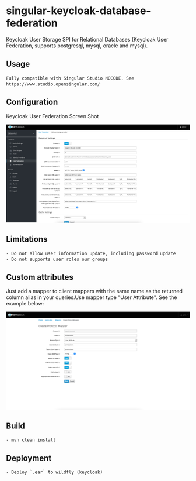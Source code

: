 # singular-keycloak-database-federation

Keycloak User Storage SPI for Relational Databases (Keycloak User Federation, supports postgresql, mysql, oracle and mysql).


## Usage

    Fully compatible with Singular Studio NOCODE. See https://www.studio.opensingular.com/
    

## Configuration

Keycloak User Federation Screen Shot

![Sample Screenshot](screen.png)


## Limitations

    - Do not allow user information update, including password update
    - Do not supports user roles our groups

## Custom attributes

Just add a mapper to client mappers with the same name as the returned column alias in your queries.Use mapper type "User Attribute". See the example below:
    
![Sample Screenshot 2](screen2.png)


## Build

    - mvn clean install

## Deployment

    - Deploy `.ear` to wildfly (keycloak)

